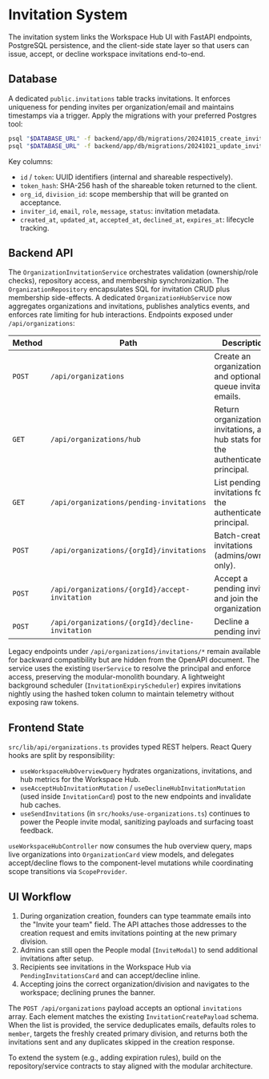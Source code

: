 # Invitation System

The invitation system links the Workspace Hub UI with FastAPI endpoints, PostgreSQL persistence, and the client-side state layer so that users can issue, accept, or decline workspace invitations end-to-end.

## Database

A dedicated `public.invitations` table tracks invitations. It enforces uniqueness for pending invites per organization/email and maintains timestamps via a trigger. Apply the migrations with your preferred Postgres tool:

```bash
psql "$DATABASE_URL" -f backend/app/db/migrations/20241015_create_invitations.sql
psql "$DATABASE_URL" -f backend/app/db/migrations/20241021_update_invitations_for_hub.sql
```

Key columns:

- `id` / `token`: UUID identifiers (internal and shareable respectively).
- `token_hash`: SHA-256 hash of the shareable token returned to the client.
- `org_id`, `division_id`: scope membership that will be granted on acceptance.
- `inviter_id`, `email`, `role`, `message`, `status`: invitation metadata.
- `created_at`, `updated_at`, `accepted_at`, `declined_at`, `expires_at`: lifecycle tracking.

## Backend API

The `OrganizationInvitationService` orchestrates validation (ownership/role checks), repository access, and membership synchronization. The `OrganizationRepository` encapsulates SQL for invitation CRUD plus membership side-effects. A dedicated `OrganizationHubService` now aggregates organizations and invitations, publishes analytics events, and enforces rate limiting for hub interactions. Endpoints exposed under `/api/organizations`:

| Method | Path | Description |
| --- | --- | --- |
| `POST` | `/api/organizations` | Create an organization and optionally queue invitation emails. |
| `GET` | `/api/organizations/hub` | Return organizations, invitations, and hub stats for the authenticated principal. |
| `GET` | `/api/organizations/pending-invitations` | List pending invitations for the authenticated principal. |
| `POST` | `/api/organizations/{orgId}/invitations` | Batch-create invitations (admins/owners only). |
| `POST` | `/api/organizations/{orgId}/accept-invitation` | Accept a pending invite and join the organization. |
| `POST` | `/api/organizations/{orgId}/decline-invitation` | Decline a pending invite. |

Legacy endpoints under `/api/organizations/invitations/*` remain available for backward compatibility but are hidden from the OpenAPI document. The service uses the existing `UserService` to resolve the principal and enforce access, preserving the modular-monolith boundary. A lightweight background scheduler (`InvitationExpiryScheduler`) expires invitations nightly using the hashed token column to maintain telemetry without exposing raw tokens.

## Frontend State

`src/lib/api/organizations.ts` provides typed REST helpers. React Query hooks are split by responsibility:

- `useWorkspaceHubOverviewQuery` hydrates organizations, invitations, and hub metrics for the Workspace Hub.
- `useAcceptHubInvitationMutation` / `useDeclineHubInvitationMutation` (used inside `InvitationCard`) post to the new endpoints and invalidate hub caches.
- `useSendInvitations` (in `src/hooks/use-organizations.ts`) continues to power the People invite modal, sanitizing payloads and surfacing toast feedback.

`useWorkspaceHubController` now consumes the hub overview query, maps live organizations into `OrganizationCard` view models, and delegates accept/decline flows to the component-level mutations while coordinating scope transitions via `ScopeProvider`.

## UI Workflow

1. During organization creation, founders can type teammate emails into the "Invite your team" field. The API attaches those addresses to the creation request and emits invitations pointing at the new primary division.
2. Admins can still open the People modal (`InviteModal`) to send additional invitations after setup.
3. Recipients see invitations in the Workspace Hub via `PendingInvitationsCard` and can accept/decline inline.
4. Accepting joins the correct organization/division and navigates to the workspace; declining prunes the banner.

The `POST /api/organizations` payload accepts an optional `invitations` array. Each element matches the existing `InvitationCreatePayload` schema. When the list is provided, the service deduplicates emails, defaults roles to `member`, targets the freshly created primary division, and returns both the invitations sent and any duplicates skipped in the creation response.

To extend the system (e.g., adding expiration rules), build on the repository/service contracts to stay aligned with the modular architecture.
